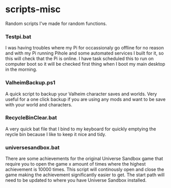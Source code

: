 # scripts-misc
Random scripts I've made for random functions.

### Testpi.bat

I was having troubles where my Pi for occassionaly go offline for no reason and with my Pi running Pihole and some automated services I built for it, so this will check that the Pi is online.  I have task scheduled this to run on computer boot so it will be checked first thing when I boot my main desktop in the morning.

### ValheimBackup.ps1

A quick script to backup your Valheim character saves and worlds.  Very useful for a one click backup if you are using any mods and want to be save with your world and characters.

### RecycleBinClear.bat

A very quick bat file that I bind to my keyboard for quickly emptying the reycle bin because I like to keep it nice and tidy.

### universesandbox.bat

There are some achievements for the original Universe Sandbox game that require you to open the game x amount of times where the highest achievement is 10000 times.  This script will continously open and close the game making the achievement significantly easier to get.  The start path will need to be updated to where you have Universe Sandbox installed.
